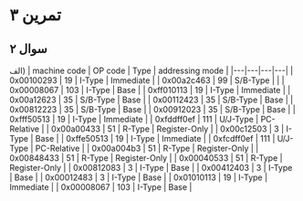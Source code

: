 
# تمرین ۳


## سوال ۲
الف)
| machine code | OP code | Type | addressing mode |
|---|---|---|---|
| 0x00100293 | 19 | I-Type | Immediate |
| 0x00a2c463 | 99 | S/B-Type |  |
| 0x00008067 | 103 | I-Type | Base |
| 0xff010113 | 19 | I-Type | Immediate |
| 0x00a12623 | 35 | S/B-Type | Base |
| 0x00112423 | 35 | S/B-Type | Base |
| 0x00812223 | 35 | S/B-Type | Base |
| 0x00912023 | 35 | S/B-Type | Base |
| 0xfff50513 | 19 | I-Type | Immediate |
| 0xfddff0ef | 111 | U/J-Type | PC-Relative |
| 0x00a00433 | 51 | R-Type | Register-Only |
| 0x00c12503 | 3 | I-Type | Base |
| 0xffe50513 | 19 | I-Type | Immediate |
| 0xfcdff0ef | 111 | U/J-Type | PC-Relative |
| 0x00a004b3 | 51 | R-Type | Register-Only |
| 0x00848433 | 51 | R-Type | Register-Only |
| 0x00040533 | 51 | R-Type | Register-Only |
| 0x00812083 | 3 | I-Type | Base |
| 0x00412403 | 3 | I-Type | Base |
| 0x00012483 | 3 | I-Type | Base |
| 0x01010113 | 19 | I-Type | Immediate |
| 0x00008067 | 103 | I-Type | Base |
